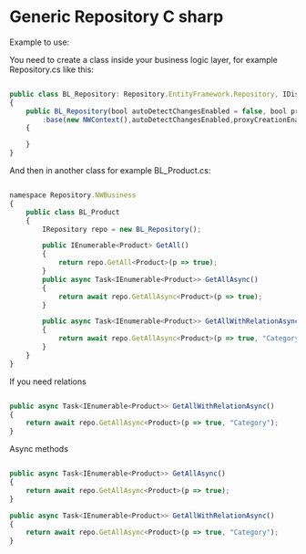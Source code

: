 # Generic Repository C sharp

Example to use:

You need to create a class inside your business logic layer, for example Repository.cs like this:

```javascript

public class BL_Repository: Repository.EntityFramework.Repository, IDisposable
{
    public BL_Repository(bool autoDetectChangesEnabled = false, bool proxyCreationEnabled = false)
        :base(new NWContext(),autoDetectChangesEnabled,proxyCreationEnabled)
    {

    }
}

```

And then in another class for example BL_Product.cs:

```javascript

namespace Repository.NWBusiness
{
    public class BL_Product
    {
        IRepository repo = new BL_Repository();

        public IEnumerable<Product> GetAll()
        {
            return repo.GetAll<Product>(p => true);
        }
        public async Task<IEnumerable<Product>> GetAllAsync()
        {
            return await repo.GetAllAsync<Product>(p => true);
        }

        public async Task<IEnumerable<Product>> GetAllWithRelationAsync()
        {
            return await repo.GetAllAsync<Product>(p => true, "Category");
        }
    }
}

```

If you need relations

```javascript

public async Task<IEnumerable<Product>> GetAllWithRelationAsync()
{
    return await repo.GetAllAsync<Product>(p => true, "Category");
}

```

Async methods

```javascript

public async Task<IEnumerable<Product>> GetAllAsync()
{
    return await repo.GetAllAsync<Product>(p => true);
}

public async Task<IEnumerable<Product>> GetAllWithRelationAsync()
{
    return await repo.GetAllAsync<Product>(p => true, "Category");
}

```
